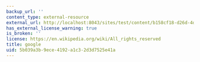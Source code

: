```yaml
---
backup_url: ''
content_type: external-resource
external_url: http://localhost:8043/sites/test/content/b158cf18-d26d-4d21-96f2-462fa88c3cff/?ocw_resource_link_uuid=b158cf18-d26d-4d21-96f2-462fa88c3cff&ocw_resource_link_suffix=
has_external_license_warning: true
is_broken: ''
license: https://en.wikipedia.org/wiki/All_rights_reserved
title: google
uid: 5b039a3b-9ece-4192-a1c3-2d3d7525e41a
---
```

